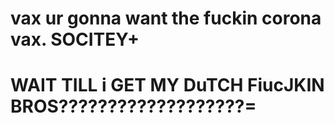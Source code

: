 vax
ur gonna want the fuckin corona vax.
SOCITEY+
===============
WAIT TILL i GET MY DuTCH FiucJKIN BROS???????????????????=
=====================================
